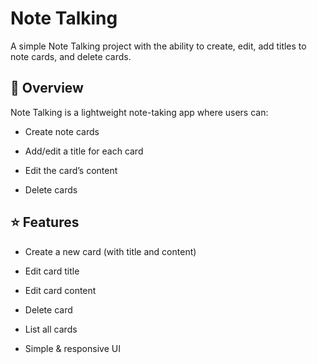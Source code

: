 # Note Talking

A simple Note Talking project with the ability to create, edit, add titles to note cards, and delete cards.


## 🔖 Overview

Note Talking is a lightweight note-taking app where users can:
- Create note cards

- Add/edit a title for each card

- Edit the card’s content

- Delete cards

## ⭐ Features

- Create a new card (with title and content)

- Edit card title

- Edit card content

- Delete card

- List all cards

- Simple & responsive UI

